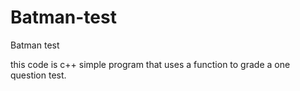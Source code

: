 # Batman-test
Batman test

this code is c++ 
simple program that uses a function to grade a one question test.
